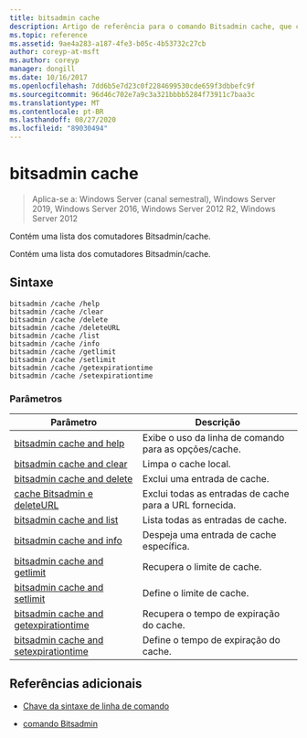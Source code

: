 ```yaml
---
title: bitsadmin cache
description: Artigo de referência para o comando Bitsadmin cache, que contém uma lista de comutadores de cache Bitsadmin.
ms.topic: reference
ms.assetid: 9ae4a283-a187-4fe3-b05c-4b53732c27cb
author: coreyp-at-msft
ms.author: coreyp
manager: dongill
ms.date: 10/16/2017
ms.openlocfilehash: 7dd6b5e7d23c0f2284699530cde659f3dbbefc9f
ms.sourcegitcommit: 96d46c702e7a9c3a321bbbb5284f73911c7baa3c
ms.translationtype: MT
ms.contentlocale: pt-BR
ms.lasthandoff: 08/27/2020
ms.locfileid: "89030494"
---
```

# <a name="bitsadmin-cache"></a>bitsadmin cache

> Aplica-se a: Windows Server (canal semestral), Windows Server 2019, Windows Server 2016, Windows Server 2012 R2, Windows Server 2012

Contém uma lista dos comutadores Bitsadmin/cache.

Contém uma lista dos comutadores Bitsadmin/cache.

## <a name="syntax"></a>Sintaxe

```
bitsadmin /cache /help
bitsadmin /cache /clear
bitsadmin /cache /delete
bitsadmin /cache /deleteURL
bitsadmin /cache /list
bitsadmin /cache /info
bitsadmin /cache /getlimit
bitsadmin /cache /setlimit
bitsadmin /cache /getexpirationtime
bitsadmin /cache /setexpirationtime
```

### <a name="parameters"></a>Parâmetros

| Parâmetro | Descrição |
| -------------- | -------------- |
| [bitsadmin cache and help](bitsadmin-cache-and-help.md) | Exibe o uso da linha de comando para as opções/cache. |
| [bitsadmin cache and clear](bitsadmin-cache-clear.md) | Limpa o cache local. |
| [bitsadmin cache and delete](bitsadmin-cache-and-delete.md) | Exclui uma entrada de cache. |
| [cache Bitsadmin e deleteURL](bitsadmin-cache-and-deleteurl.md) | Exclui todas as entradas de cache para a URL fornecida. |
| [bitsadmin cache and list](bitsadmin-cache-and-list.md) | Lista todas as entradas de cache. |
| [bitsadmin cache and info](bitsadmin-cache-and-info.md) | Despeja uma entrada de cache específica. |
| [bitsadmin cache and getlimit](bitsadmin-cache-and-getlimit.md) | Recupera o limite de cache. |
| [bitsadmin cache and setlimit](bitsadmin-cache-and-setlimit.md) | Define o limite de cache. |
| [bitsadmin cache and getexpirationtime](bitsadmin-cache-and-getexpirationtime.md) | Recupera o tempo de expiração do cache. |
| [bitsadmin cache and setexpirationtime](bitsadmin-cache-and-setexpirationtime.md) | Define o tempo de expiração do cache. |

## <a name="additional-references"></a>Referências adicionais

- [Chave da sintaxe de linha de comando](command-line-syntax-key.md)

- [comando Bitsadmin](bitsadmin.md)

